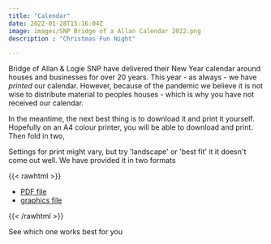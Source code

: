 ```yaml
---
title: "Calendar"
date: 2022-01-28T15:16:04Z
image: images/SNP Bridge of a Allan Calendar 2022.png
description : "Christmas Fun Night"

---
```


Bridge of Allan & Logie SNP have delivered their New Year calendar around houses and businesses for over 20 years. This
year - as always - we have *printed* our calendar. However, because of the pandemic we believe it is not wise to
distribute material to peoples houses - which is why you have not received our calendar.

In the meantime, the next best thing is to download it and print it yourself. Hopefully on an A4 colour printer,
you will be able to download and print. Then fold in two,

Settings for print might vary, but try 'landscape' or 'best fit' it it doesn't come out well. We have provided it
in two formats

<!-- * ![pdf](images/SNP Bridge of a Allan Calendar 2022.pdf)
* ![graphics image](images/SNP Bridge of a Allan Calendar 2021.png)
 -->
{{< rawhtml >}}
<ul>
<li><a href="/images/SNP Bridge of Allan Calendar 2022.pdf">PDF file</a></li>
<li><a href="/images/SNP Bridge of Allan Calendar 2022.png">graphics file</a></li>
</ul>
{{< /rawhtml >}}

See which one works best for you
